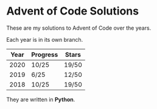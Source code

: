 # Advent of Code Solutions

These are my solutions to Advent of Code over the years.

Each year is in its own branch.

| Year | Progress | Stars |
| ---- | -------- | ----- |
| 2020 |   10/25  | 19/50 |
| 2019 |    6/25  | 12/50 |
| 2018 |   10/25  | 19/50 |

They are written in **Python**.
